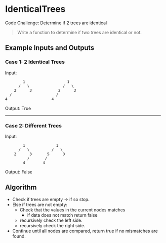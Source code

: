 # IdenticalTrees

Code Challenge: Determine if 2 trees are identical

> Write a function to determine if two trees are identical or not.

## Example Inputs and Outputs

### Case 1: 2 Identical Trees

Input:

```text
        1                   1
      /   \               /   \
    2      3            2      3
  /                    /
4                    4
```

Output: True

---

### Case 2: Different Trees

Input:

```text
        1              1
      /   \          /   \
    2      3       5      3
          /       /
        4        4
```

Output: False

## Algorithm

* Check if trees are empty -> if so stop.
* Else if trees are not empty:
  * Check that the values in the current nodes matches
    * if data does not match return false
  * recursively check the left side.
  * recursively check the right side.
* Continue until all nodes are compared, return true if no mismatches are found.
